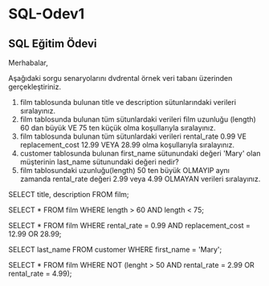 # SQL-Odev1
## SQL Eğitim Ödevi

Merhabalar,

Aşağıdaki sorgu senaryolarını dvdrental örnek veri tabanı üzerinden gerçekleştiriniz.

1) film tablosunda bulunan title ve description sütunlarındaki verileri sıralayınız.
2) film tablosunda bulunan tüm sütunlardaki verileri film uzunluğu (length) 60 dan büyük VE 75 ten küçük olma koşullarıyla sıralayınız.
3) film tablosunda bulunan tüm sütunlardaki verileri rental_rate 0.99 VE replacement_cost 12.99 VEYA 28.99 olma koşullarıyla sıralayınız.
4) customer tablosunda bulunan first_name sütunundaki değeri 'Mary' olan müşterinin last_name sütunundaki değeri nedir?
5) film tablosundaki uzunluğu(length) 50 ten büyük OLMAYIP aynı zamanda rental_rate değeri 2.99 veya 4.99 OLMAYAN verileri sıralayınız.

SELECT title, description FROM film;

SELECT * FROM film
WHERE length > 60 AND length < 75;

SELECT * FROM film
WHERE rental_rate = 0.99 AND replacement_cost = 12.99 OR 28.99;

SELECT last_name FROM customer
WHERE first_name = 'Mary';

SELECT * FROM film
WHERE NOT (lenght > 50 AND rental_rate = 2.99 OR rental_rate = 4.99);
